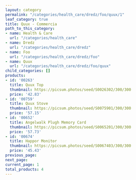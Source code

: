 ```yaml
---
layout: category
permalink: "/categories/health_care/dredz/foo/quux/1"
leaf_category: true
title: Quux - Commercia
path_to_this_category:
- name: Health & Care
  url: "/categories/health_care"
- name: Dredz
  url: "/categories/health_care/dredz"
- name: Foo
  url: "/categories/health_care/dredz/foo"
- name: Quux
  url: "/categories/health_care/dredz/foo/quux"
child_categories: []
products:
- id: '00263'
  title: Quux Top
  thumbnail: https://picsum.photos/seed/S0026302/300/300
  price: '42.83'
- id: '00759'
  title: Quux Stove
  thumbnail: https://picsum.photos/seed/S0075901/300/300
  price: '57.15'
- id: '00652'
  title: Angelwalk Plugh Memory Card
  thumbnail: https://picsum.photos/seed/S0065201/300/300
  price: '57.73'
- id: '00674'
  title: Happor Monitor
  thumbnail: https://picsum.photos/seed/S0067403/300/300
  price: '45.43'
previous_page: 
next_page: 
current_page: 1
total_products: 4
---
```

